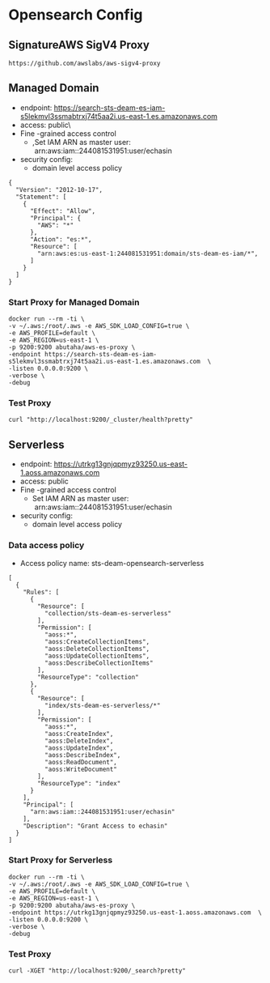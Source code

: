 # Opensearch Config

## SignatureAWS SigV4 Proxy
```
https://github.com/awslabs/aws-sigv4-proxy
```

## Managed Domain

*   endpoint: https://search-sts-deam-es-iam-s5lekmvl3ssmabtrxj74t5aa2i.us-east-1.es.amazonaws.com
*   access: public\
*   Fine -grained access control
    *   ,Set IAM ARN as master user:  arn:aws:iam::244081531951:user/echasin
*   security config:
    *   domain level access policy

```
{
  "Version": "2012-10-17",
  "Statement": [
    {
      "Effect": "Allow",
      "Principal": {
        "AWS": "*"
      },
      "Action": "es:*",
      "Resource": [
        "arn:aws:es:us-east-1:244081531951:domain/sts-deam-es-iam/*",
      ]
    }
  ]
}
```

### Start Proxy for Managed Domain

```
docker run --rm -ti \
-v ~/.aws:/root/.aws -e AWS_SDK_LOAD_CONFIG=true \
-e AWS_PROFILE=default \
-e AWS_REGION=us-east-1 \
-p 9200:9200 abutaha/aws-es-proxy \
-endpoint https://search-sts-deam-es-iam-s5lekmvl3ssmabtrxj74t5aa2i.us-east-1.es.amazonaws.com  \
-listen 0.0.0.0:9200 \
-verbose \
-debug
```

### Test Proxy  
```  
curl "http://localhost:9200/_cluster/health?pretty"
```

## Serverless

*   endpoint: https://utrkg13gnjqpmyz93250.us-east-1.aoss.amazonaws.com
*   access: public
*   Fine -grained access control
    *   Set IAM ARN as master user:  arn:aws:iam::244081531951:user/echasin
*   security config:
    *   domain level access policy

### Data access policy
- Access policy name: sts-deam-opensearch-serverless
```
[
  {
    "Rules": [
      {
        "Resource": [
          "collection/sts-deam-es-serverless"
        ],
        "Permission": [
          "aoss:*",
          "aoss:CreateCollectionItems",
          "aoss:DeleteCollectionItems",
          "aoss:UpdateCollectionItems",
          "aoss:DescribeCollectionItems"
        ],
        "ResourceType": "collection"
      },
      {
        "Resource": [
          "index/sts-deam-es-serverless/*"
        ],
        "Permission": [
          "aoss:*",
          "aoss:CreateIndex",
          "aoss:DeleteIndex",
          "aoss:UpdateIndex",
          "aoss:DescribeIndex",
          "aoss:ReadDocument",
          "aoss:WriteDocument"
        ],
        "ResourceType": "index"
      }
    ],
    "Principal": [
      "arn:aws:iam::244081531951:user/echasin"
    ],
    "Description": "Grant Access to echasin"
  }
]
```

### Start Proxy for Serverless

```
docker run --rm -ti \
-v ~/.aws:/root/.aws -e AWS_SDK_LOAD_CONFIG=true \
-e AWS_PROFILE=default \
-e AWS_REGION=us-east-1 \
-p 9200:9200 abutaha/aws-es-proxy \
-endpoint https://utrkg13gnjqpmyz93250.us-east-1.aoss.amazonaws.com  \
-listen 0.0.0.0:9200 \
-verbose \
-debug
```

### Test Proxy  
```  
curl -XGET "http://localhost:9200/_search?pretty"
```